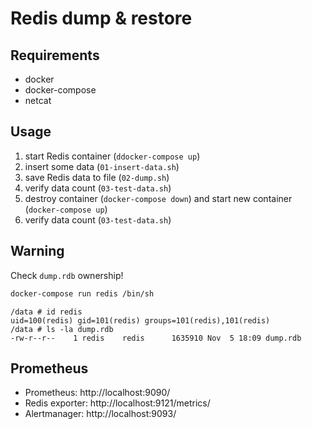 # Redis dump & restore

## Requirements

- docker
- docker-compose
- netcat

## Usage

1. start Redis container (`ddocker-compose up`)
2. insert some data (`01-insert-data.sh`)
3. save Redis data to file (`02-dump.sh`)
4. verify data count (`03-test-data.sh`)
5. destroy container (`docker-compose down`) and start new container (`docker-compose up`)
6. verify data count (`03-test-data.sh`)

## Warning

Check `dump.rdb` ownership!

```sh
docker-compose run redis /bin/sh
```

```
/data # id redis
uid=100(redis) gid=101(redis) groups=101(redis),101(redis)
/data # ls -la dump.rdb 
-rw-r--r--    1 redis    redis      1635910 Nov  5 18:09 dump.rdb
```

## Prometheus

- Prometheus: http://localhost:9090/
- Redis exporter: http://localhost:9121/metrics/
- Alertmanager: http://localhost:9093/
